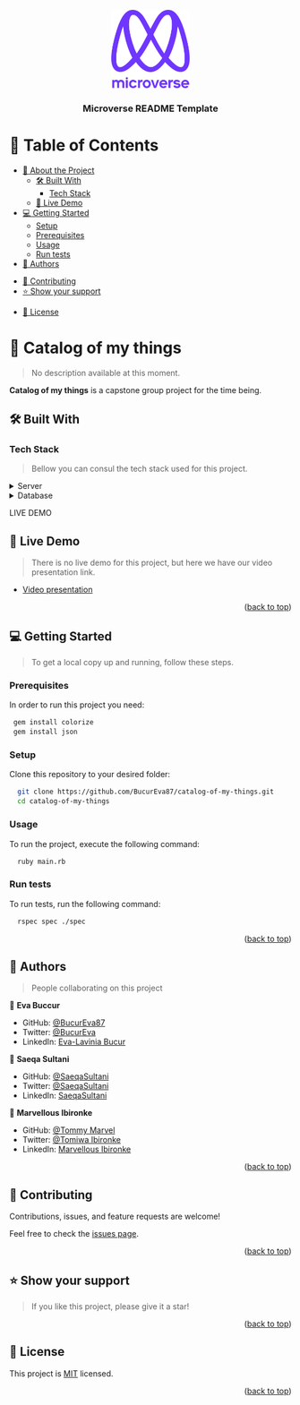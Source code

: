 <a name="readme-top"></a>

<div align="center">

  <img src="murple_logo.png" alt="logo" width="140"  height="auto" />
  <br/>

  <h3><b>Microverse README Template</b></h3>

</div>

<!-- TABLE OF CONTENTS -->

# 📗 Table of Contents

- [📖 About the Project](#about-project)
  - [🛠 Built With](#built-with)
    - [Tech Stack](#tech-stack)
    <!-- - [Key Features](#key-features) -->
  - [🚀 Live Demo](#live-demo)
- [💻 Getting Started](#getting-started)
  - [Setup](#setup)
  - [Prerequisites](#prerequisites)
  <!-- - [Install](#install) -->
  - [Usage](#usage)
  - [Run tests](#run-tests)
  <!-- - [Deployment](#triangular_flag_on_post-deployment) -->
- [👥 Authors](#authors)
<!-- - [🔭 Future Features](#future-features) -->
- [🤝 Contributing](#contributing)
- [⭐️ Show your support](#support)
<!-- - [🙏 Acknowledgements](#acknowledgements) -->
<!-- - [❓ FAQ](#faq) -->
- [📝 License](#license)

<!-- PROJECT DESCRIPTION -->

# 📖 Catalog of my things <a name="about-project"></a>

> No description available at this moment.

**Catalog of my things** is a capstone group project for the time being.

## 🛠 Built With <a name="built-with"></a>

### Tech Stack <a name="tech-stack"></a>

> Bellow you can consul the tech stack used for this project.

<details>
  <summary>Server</summary>
  <ul>
    <li><a href="https://www.ruby-lang.org/en/">Ruby</a></li>
  </ul>
</details>

<details>
<summary>Database</summary>
  <ul>
    <li><a href="https://www.postgresql.org/">PostgreSQL</a></li>
  </ul>
</details>

<!-- Features -->

<!-- ### Key Features <a name="key-features"></a>

> Describe between 1-3 key features of the application.

- **[key_feature_1]**
- **[key_feature_2]**
- **[key_feature_3]**

<p align="right">(<a href="#readme-top">back to top</a>)</p> -->

LIVE DEMO

## 🚀 Live Demo <a name="live-demo"></a>

> There is no live demo for this project, but here we have our video presentation link.

- [Video presentation](https://streamable.com/ildfie)

<p align="right">(<a href="#readme-top">back to top</a>)</p>

<!-- GETTING STARTED -->

## 💻 Getting Started <a name="getting-started"></a>

> To get a local copy up and running, follow these steps.

### Prerequisites

In order to run this project you need:

```sh
 gem install colorize
 gem install json
```

### Setup

Clone this repository to your desired folder:

```sh
  git clone https://github.com/BucurEva87/catalog-of-my-things.git
  cd catalog-of-my-things
```

<!-- ### Install

Install this project with: -->

<!--
Example command:

```sh
  cd my-project
  gem install
```
--->

### Usage

To run the project, execute the following command:

```sh
  ruby main.rb
```

### Run tests

To run tests, run the following command:

```sh
  rspec spec ./spec
```

<!-- ### Deployment

You can deploy this project using: -->

<!--
Example:

```sh

```
 -->

<p align="right">(<a href="#readme-top">back to top</a>)</p>

<!-- AUTHORS -->

## 👥 Authors <a name="authors"></a>

> People collaborating on this project

👤 **Eva Buccur**

- GitHub: [@BucurEva87](https://github.com/BucurEva87)
- Twitter: [@BucurEva](https://twitter.com/BucurEva)
- LinkedIn: [Eva-Lavinia Bucur](https://www.linkedin.com/in/eva-lavinia-bucur)

👤 **Saeqa Sultani**

- GitHub: [@SaeqaSultani](https://github.com/SaeqaSultani)
- Twitter: [@SaeqaSultani](https://twitter.com/SaeqaSultani)
- LinkedIn: [SaeqaSultani](https://www.linkedin.com/in/saeqa-sultani/)

👤 **Marvellous Ibironke**

- GitHub: [@Tommy Marvel](https://github.com/Tommymarvel)
- Twitter: [@Tomiwa Ibironke](https://twitter.com/tomiwa_ibironke)
- LinkedIn: [Marvellous Ibironke](https://www.linkedin.com/in/marvellous-ibironke-54026b231/)

<p align="right">(<a href="#readme-top">back to top</a>)</p>

<!-- FUTURE FEATURES -->

<!-- ## 🔭 Future Features <a name="future-features"></a>

> Describe 1 - 3 features you will add to the project.

- [ ] **[new_feature_1]**
- [ ] **[new_feature_2]**
- [ ] **[new_feature_3]**

<p align="right">(<a href="#readme-top">back to top</a>)</p> -->

<!-- CONTRIBUTING -->

## 🤝 Contributing <a name="contributing"></a>

Contributions, issues, and feature requests are welcome!

Feel free to check the [issues page](../../issues/).

<p align="right">(<a href="#readme-top">back to top</a>)</p>

<!-- SUPPORT -->

## ⭐️ Show your support <a name="support"></a>

> If you like this project, please give it a star!

<p align="right">(<a href="#readme-top">back to top</a>)</p>

<!-- ACKNOWLEDGEMENTS -->

<!-- ## 🙏 Acknowledgments <a name="acknowledgements"></a>

> Give credit to everyone who inspired your codebase.

I would like to thank...

<p align="right">(<a href="#readme-top">back to top</a>)</p> -->

<!-- FAQ (optional) -->

<!-- ## ❓ FAQ <a name="faq"></a>

> Add at least 2 questions new developers would ask when they decide to use your project.

- **[Question_1]**

  - [Answer_1]

- **[Question_2]**

  - [Answer_2]

<p align="right">(<a href="#readme-top">back to top</a>)</p> -->

<!-- LICENSE -->

## 📝 License <a name="license"></a>

This project is [MIT](./LICENSE) licensed.

<p align="right">(<a href="#readme-top">back to top</a>)</p>
